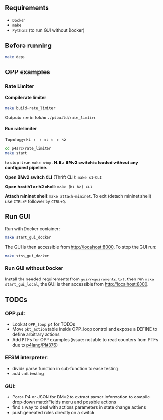 ## Requirements

- `Docker`
- `make`
- `Python3` (to run GUI without Docker)

## Before running

```bash
make deps
```

## OPP examples
### Rate Limiter

#### Compile rate limiter
```bash
make build-rate_limiter
```
Outputs are in folder `./p4build/rate_limiter`

#### Run rate limiter
Topology: `h1 <--> s1 <--> h2`
```bash
cd p4src/rate_limiter
make start
```
to stop it run `make stop`. **N.B.: BMv2 switch is loaded without any configured pipeline.**

**Open BMv2 switch CLI** (Thrift CLI): `make s1-CLI`

**Open host h1 or h2 shell**: `make [h1-h2]-CLI`

**Attach mininet shell**: `make attach-mininet`.
To exit (detach mininet shell) use `CTRL+P` follower by `CTRL+Q`.


## Run GUI
Run with Docker container:
```bash
make start_gui_docker
```
The GUI is then accessible from [http://localhost:8000](http://localhost:8000).
To stop the GUI run:
```bash
make stop_gui_docker
```

### Run GUI without Docker
Install the needed requirements from `gui/requirements.txt`, then run `make start_gui_local`, the GUI is then accessible 
from [http://localhost:8000](http://localhost:8000).

## TODOs
### OPP.p4:
- Look at `OPP_loop.p4` for TODOs
- Move `pkt_action` table inside OPP_loop control and expose a DEFINE to define arbitrary actions
- Add PTFs for OPP examples (issue: not able to read counters from PTFs due to [p4lang/PI#376](https://github.com/p4lang/PI/issues/376))

### EFSM interpreter:
- divide parse function in sub-function to ease testing
- add unit testing

### GUI:
- Parse P4 or JSON for BMv2 to extract parser information to compile drop-down matchFields menu and possible actions
- find a way to deal with actions parameters in state change actions
- push geneated rules directly on a switch
